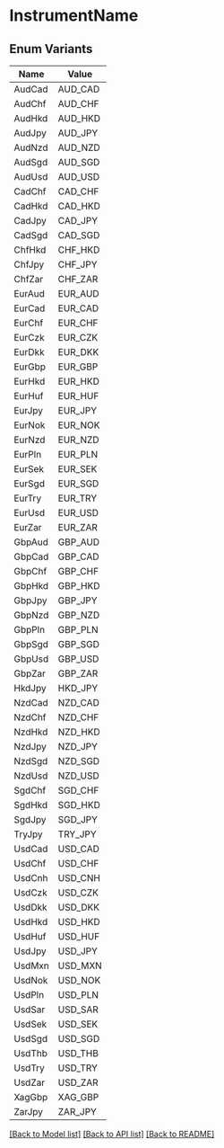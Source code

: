 # InstrumentName

## Enum Variants

| Name | Value |
|---- | -----|
| AudCad | AUD_CAD |
| AudChf | AUD_CHF |
| AudHkd | AUD_HKD |
| AudJpy | AUD_JPY |
| AudNzd | AUD_NZD |
| AudSgd | AUD_SGD |
| AudUsd | AUD_USD |
| CadChf | CAD_CHF |
| CadHkd | CAD_HKD |
| CadJpy | CAD_JPY |
| CadSgd | CAD_SGD |
| ChfHkd | CHF_HKD |
| ChfJpy | CHF_JPY |
| ChfZar | CHF_ZAR |
| EurAud | EUR_AUD |
| EurCad | EUR_CAD |
| EurChf | EUR_CHF |
| EurCzk | EUR_CZK |
| EurDkk | EUR_DKK |
| EurGbp | EUR_GBP |
| EurHkd | EUR_HKD |
| EurHuf | EUR_HUF |
| EurJpy | EUR_JPY |
| EurNok | EUR_NOK |
| EurNzd | EUR_NZD |
| EurPln | EUR_PLN |
| EurSek | EUR_SEK |
| EurSgd | EUR_SGD |
| EurTry | EUR_TRY |
| EurUsd | EUR_USD |
| EurZar | EUR_ZAR |
| GbpAud | GBP_AUD |
| GbpCad | GBP_CAD |
| GbpChf | GBP_CHF |
| GbpHkd | GBP_HKD |
| GbpJpy | GBP_JPY |
| GbpNzd | GBP_NZD |
| GbpPln | GBP_PLN |
| GbpSgd | GBP_SGD |
| GbpUsd | GBP_USD |
| GbpZar | GBP_ZAR |
| HkdJpy | HKD_JPY |
| NzdCad | NZD_CAD |
| NzdChf | NZD_CHF |
| NzdHkd | NZD_HKD |
| NzdJpy | NZD_JPY |
| NzdSgd | NZD_SGD |
| NzdUsd | NZD_USD |
| SgdChf | SGD_CHF |
| SgdHkd | SGD_HKD |
| SgdJpy | SGD_JPY |
| TryJpy | TRY_JPY |
| UsdCad | USD_CAD |
| UsdChf | USD_CHF |
| UsdCnh | USD_CNH |
| UsdCzk | USD_CZK |
| UsdDkk | USD_DKK |
| UsdHkd | USD_HKD |
| UsdHuf | USD_HUF |
| UsdJpy | USD_JPY |
| UsdMxn | USD_MXN |
| UsdNok | USD_NOK |
| UsdPln | USD_PLN |
| UsdSar | USD_SAR |
| UsdSek | USD_SEK |
| UsdSgd | USD_SGD |
| UsdThb | USD_THB |
| UsdTry | USD_TRY |
| UsdZar | USD_ZAR |
| XagGbp | XAG_GBP |
| ZarJpy | ZAR_JPY |


[[Back to Model list]](../README.md#documentation-for-models) [[Back to API list]](../README.md#documentation-for-api-endpoints) [[Back to README]](../README.md)


